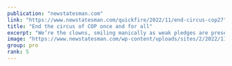 ```yaml
---
publication: "newstatesman.com"
link: "https://www.newstatesman.com/quickfire/2022/11/end-circus-cop27"
title: "End the circus of COP once and for all"
excerpt: "We’re the clowns, smiling manically as weak pledges are presented as progress, amid mayhem."
image: "https://www.newstatesman.com/wp-content/uploads/sites/2/2022/11/GettyImages-1244662577.jpg"
group: pro
rank: 5
---
```


